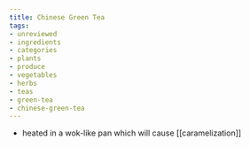 ```yaml
---
title: Chinese Green Tea
tags:
- unreviewed
- ingredients
- categories
- plants
- produce
- vegetables
- herbs
- teas
- green-tea
- chinese-green-tea
---
```

* heated in a wok-like pan which will cause [[caramelization]] 
